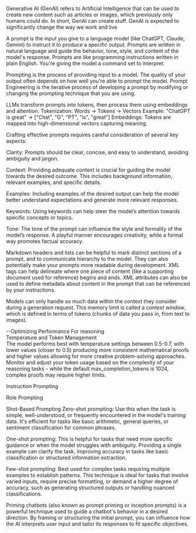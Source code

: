 
Generative AI (GenAI) refers to Artificial Intelligence that can be used to create new content such as articles or images, which previously only humans could do. In short, GenAI can create stuff. GenAI is expected to significantly change the way we work and live

A prompt is the input you give to a language model (like ChatGPT, Claude, Gemini) to instruct it to produce a specific output. 
Prompts are written in natural language and guide the behavior, tone, style, and content of the model's response.
Prompts are like programming instructions written in plain English. You're giving the model a command set to interpret.

Prompting is the process of providing input to a model. The quality of your output often depends on how well you're able to prompt the model.
Prompt Engineering is the iterative process of developing a prompt by modifying or changing the prompting technique that you are using.


LLMs transform prompts into tokens, then process them using embeddings and attention.
Tokenization:
Words → Tokens → Vectors
Example: "ChatGPT is great" → ["Chat", "G", "PT", "is", "great"]
Embeddings:
Tokens are mapped into high-dimensional vectors capturing meaning.


Crafting effective prompts requires careful consideration of several key aspects:

Clarity: Prompts should be clear, concise, and easy to understand, avoiding ambiguity and jargon.

Context: Providing adequate context is crucial for guiding the model towards the desired outcome. This includes background information, relevant examples, and specific details.

Examples: Including examples of the desired output can help the model better understand expectations and generate more relevant responses.

Keywords: Using keywords can help steer the model’s attention towards specific concepts or topics.

Tone: The tone of the prompt can influence the style and formality of the model’s response. A playful manner encourages creativity, while a formal way promotes factual accuracy.

Markdown headers and lists can be helpful to mark distinct sections of a prompt, and to communicate hierarchy to the model. They can also potentially make your prompts more readable during development. XML tags can help delineate where one piece of content (like a supporting document used for reference) begins and ends. XML attributes can also be used to define metadata about content in the prompt that can be referenced by your instructions.

Models can only handle so much data within the context they consider during a generation request. This memory limit is called a *context window*, which is defined in terms of tokens (chunks of data you pass in, from text to images).


--Optimizing Performance For reasoning   
Temperature and Token Management  
The model performs best with temperature settings between 0.5-0.7, with lower values (closer to 0.5) producing more consistent mathematical proofs and higher values allowing for more creative problem-solving approaches. Monitor and adjust your token usage based on the complexity of your reasoning tasks - while the default max_completion_tokens is 1024, complex proofs may require higher limits.

Instruction Prompting

Role Prompting

Shot-Based Prompting
Zero-shot prompting: Use this when the task is simple, well-understood, or frequently encountered in the model's training data. It's efficient for tasks like basic arithmetic, general queries, or sentiment classification for common phrases.

One-shot prompting: This is helpful for tasks that need more specific guidance or when the model struggles with ambiguity. Providing a single example can clarify the task, improving accuracy in tasks like basic classification or structured information extraction.

Few-shot prompting: Best used for complex tasks requiring multiple examples to establish patterns. This technique is ideal for tasks that involve varied inputs, require precise formatting, or demand a higher degree of accuracy, such as generating structured outputs or handling nuanced classifications.

Priming chatbots (also known as prompt priming or inception prompts) is a powerful technique used to guide a chatbot's behavior in a desired direction. By framing or structuring the initial prompt, you can influence how the AI interprets user input and tailor its responses to fit specific objectives.

<!-- Generate code, test it, analyze failures, and iteratively improve until passing all tests. -->

